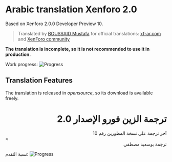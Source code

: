 # Arabic translation Xenforo 2.0
Based on Xenforo 2.0.0 Developer Preview 10.
>Translated by [BOUSSAID Mustafa](https://github.com/boussaid) for official translations: [xf-ar.com](https://www.xf-ar.com/) and [XenForo community](https://xenforo.com/community/)

**The translation is incomplete, so it is not recommended to use it in production.**

Work progress: ![Progress](http://progressed.io/bar/85)

## Translation Features
The translation is released in *opensource*, so its download is available freely.

# <div dir="rtl">ترجمة الزين فورو الإصدار 2.0</div>

<div dir="rtl">آخر ترجمة على نسخة المطورين رقم 10</div>
< <div dir="rtl">ترجمة بوسعيد مصطفى</div>

نسبة التقدم: ![Progress](http://progressed.io/bar/85)